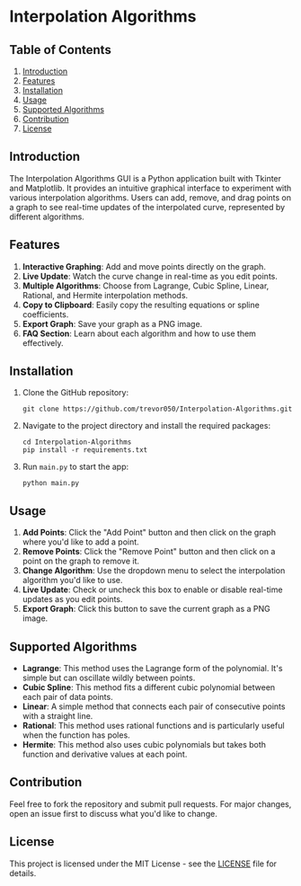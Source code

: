 # Interpolation Algorithms

## Table of Contents
1. [Introduction](#introduction)
2. [Features](#features)
3. [Installation](#installation)
4. [Usage](#usage)
5. [Supported Algorithms](#supported-algorithms)
6. [Contribution](#contribution)
7. [License](#license)

## Introduction

The Interpolation Algorithms GUI is a Python application built with Tkinter and Matplotlib. It provides an intuitive graphical interface to experiment with various interpolation algorithms. Users can add, remove, and drag points on a graph to see real-time updates of the interpolated curve, represented by different algorithms.

## Features

1. **Interactive Graphing**: Add and move points directly on the graph.
2. **Live Update**: Watch the curve change in real-time as you edit points.
3. **Multiple Algorithms**: Choose from Lagrange, Cubic Spline, Linear, Rational, and Hermite interpolation methods.
4. **Copy to Clipboard**: Easily copy the resulting equations or spline coefficients.
5. **Export Graph**: Save your graph as a PNG image.
6. **FAQ Section**: Learn about each algorithm and how to use them effectively.

## Installation

1. Clone the GitHub repository:
   ```
   git clone https://github.com/trevor050/Interpolation-Algorithms.git
   ```
2. Navigate to the project directory and install the required packages:
   ```
   cd Interpolation-Algorithms
   pip install -r requirements.txt
   ```
3. Run `main.py` to start the app:
   ```
   python main.py
   ```

## Usage

1. **Add Points**: Click the "Add Point" button and then click on the graph where you'd like to add a point.
2. **Remove Points**: Click the "Remove Point" button and then click on a point on the graph to remove it.
3. **Change Algorithm**: Use the dropdown menu to select the interpolation algorithm you'd like to use.
4. **Live Update**: Check or uncheck this box to enable or disable real-time updates as you edit points.
5. **Export Graph**: Click this button to save the current graph as a PNG image.

## Supported Algorithms

- **Lagrange**: This method uses the Lagrange form of the polynomial. It's simple but can oscillate wildly between points.
- **Cubic Spline**: This method fits a different cubic polynomial between each pair of data points.
- **Linear**: A simple method that connects each pair of consecutive points with a straight line.
- **Rational**: This method uses rational functions and is particularly useful when the function has poles.
- **Hermite**: This method also uses cubic polynomials but takes both function and derivative values at each point.



## Contribution

Feel free to fork the repository and submit pull requests. For major changes, open an issue first to discuss what you'd like to change.

## License

This project is licensed under the MIT License - see the [LICENSE](LICENSE) file for details.
